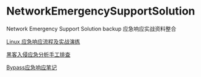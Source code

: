 # NetworkEmergencySupportSolution
Network Emergency Support Solution backup 应急响应实战资料整合

[Linux 应急响应流程及实战演练](https://mp.weixin.qq.com/s/u2WyuZxfoGv9rBURHahZgg)

[黑客入侵应急分析手工排查](https://xz.aliyun.com/t/1140/#toc-11)

[Bypass应急响应笔记](https://bypass007.github.io/Emergency-Response-Notes/)
